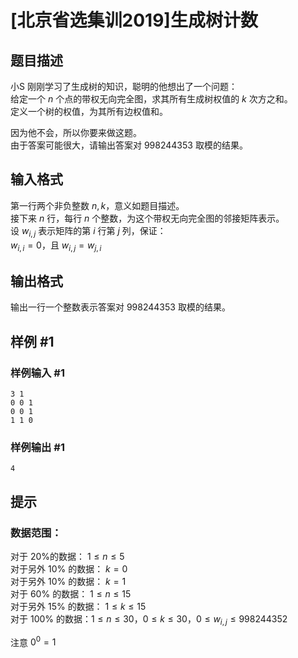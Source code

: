 # [北京省选集训2019]生成树计数

## 题目描述

小S 刚刚学习了生成树的知识，聪明的他想出了一个问题：  
给定一个 $n$ 个点的带权无向完全图，求其所有生成树权值的 $k$ 次方之和。  
定义一个树的权值，为其所有边权值和。    

因为他不会，所以你要来做这题。  
由于答案可能很大，请输出答案对 $998244353$ 取模的结果。

## 输入格式

第一行两个非负整数 $n,k$，意义如题目描述。   
接下来 $n$ 行，每行 $n$ 个整数，为这个带权无向完全图的邻接矩阵表示。  
设 $w_{i,j}$ 表示矩阵的第 $i$ 行第 $j$ 列，保证：  
$w_{i,i}=0$，且 $w_{i,j}=w_{j,i}$

## 输出格式

输出一行一个整数表示答案对 $998244353$ 取模的结果。

## 样例 #1

### 样例输入 #1
```
3 1
0 0 1
0 0 1
1 1 0
```

### 样例输出 #1

```
4
```

## 提示

### 数据范围：  
对于 $20\%$的数据：  $1\le n\le 5$   
对于另外 $10\%$ 的数据：  $k = 0$   
对于另外 $10\%$ 的数据：  $k = 1$    
对于 $60\%$ 的数据：  $1\le n \le 15$    
对于另外 $15\%$ 的数据： $1\le k \le 15$  
对于 $100\%$ 的数据：$1\le n \le 30$，$0 \le k \le 30$，$0\le w_{i,j} \le 998244352$  

注意 $0^0 = 1$
